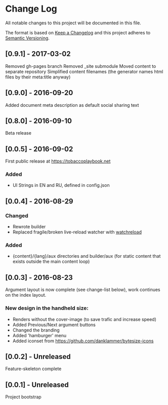 # Change Log
All notable changes to this project will be documented in this file.

The format is based on [Keep a Changelog](http://keepachangelog.com/) 
and this project adheres to [Semantic Versioning](http://semver.org/).

## [0.9.1] - 2017-03-02

Removed gh-pages branch
Removed _site submodule
Moved content to separate repository
Simplified content filenames (the generator names html files by their meta:title anyway)



## [0.9.0] - 2016-09-20

Added document meta description as default social sharing text

## [0.8.0] - 2016-09-10

Beta release

## [0.0.5] - 2016-09-02

First public release at https://tobaccoplaybook.net

### Added
- UI Strings in EN and RU, defined in config.json



## [0.0.4] - 2016-08-29
### Changed
- Rewrote builder  
- Replaced fragile/broken live-reload watcher with [watchreload](https://github.com/baseio/watchreload)  

### Added 
- {content}/{lang}/aux directories and builder/aux (for static content that exists outside the main content loop)  


## [0.0.3] - 2016-08-23 
Argument layout is now complete (see change-list below), work continues on the index layout.

### New design in the handheld size:
- Renders without the cover-image (to save trafic and increase speed)
- Added Previous/Next argument buttons
- Changed the branding
- Added 'hamburger' menu
- Added iconset from https://github.com/danklammer/bytesize-icons 


## [0.0.2] - Unreleased
Feature-skeleton complete

## [0.0.1] - Unreleased
Project bootstrap

